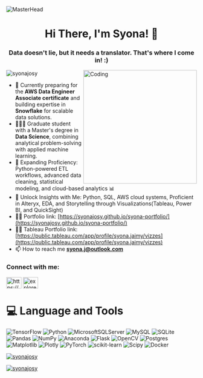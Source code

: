 ![MasterHead](https://i0.wp.com/www.sciencenews.org/wp-content/uploads/2023/04/040823_chatgpt_feat.gif?fit=1024%2C576&ssl=1)

<h1 align="center">Hi There, I'm Syona! 👋</h1>
<h3 align="center">Data doesn't lie, but it needs a translator. That's where I come in! :)</h3>

<img align="right" alt="Coding" width="300" src="https://media.tenor.com/iRB7vrvhPR4AAAAi/data-code.gif">


<p align="left"> <img src="https://komarev.com/ghpvc/?username=syonajosy&label=Profile%20views&color=0e75b6&style=flat" alt="syonajosy" /> </p>

- 🌱  Currently preparing for the **AWS Data Engineer Associate certificate**  and building expertise in **Snowflake** for scalable data solutions.
- 👨🏽‍🎓 Graduate student with a Master's degree in **Data Science**, combining analytical problem-solving with applied machine learning.
- 🚀 Expanding Proficiency: Python-powered ETL workflows, advanced data cleaning, statistical modeling, and cloud-based analytics 📊
- 💬 Unlock Insights with Me: Python, SQL, AWS cloud systems, Proficient in Alteryx, EDA, and Storytelling through Visualizations(Tableau, Power BI, and QuickSight)
- 👨‍💻 Portfolio link: [https://syonajosy.github.io/syona-portfolio/](https://syonajosy.github.io/syona-portfolio/)
- 👨‍💻 Tableau Portfolio link: [https://public.tableau.com/app/profile/syona.jaimy/vizzes](https://public.tableau.com/app/profile/syona.jaimy/vizzes)
- 📫 How to reach me  **syona.j@outlook.com**


<h3 align="left">Connect with me:</h3>
<p align="left">
<a href="https://www.linkedin.com/in/syonajaimy" target="blank"><img align="center" src="https://raw.githubusercontent.com/rahuldkjain/github-profile-readme-generator/master/src/images/icons/Social/linked-in-alt.svg" alt="https://www.linkedin.com/in/syonajaimy" height="30" width="40" /></a>
<a href="https://instagram.com/exploreista_" target="blank"><img align="center" src="https://raw.githubusercontent.com/rahuldkjain/github-profile-readme-generator/master/src/images/icons/Social/instagram.svg" alt="exploreista_" height="30" width="40" /></a>
</p>

 # 💻 Language and Tools
 
![TensorFlow](https://img.shields.io/badge/TensorFlow-%23FF6F00.svg?style=for-the-badge&logo=TensorFlow&logoColor=white) ![Python](https://img.shields.io/badge/python-3670A0?style=for-the-badge&logo=python&logoColor=ffdd54) ![MicrosoftSQLServer](https://img.shields.io/badge/Microsoft%20SQL%20Server-CC2927?style=for-the-badge&logo=microsoft%20sql%20server&logoColor=white) ![MySQL](https://img.shields.io/badge/mysql-%2300000f.svg?style=for-the-badge&logo=mysql&logoColor=white) ![SQLite](https://img.shields.io/badge/sqlite-%2307405e.svg?style=for-the-badge&logo=sqlite&logoColor=white) ![Pandas](https://img.shields.io/badge/pandas-%23150458.svg?style=for-the-badge&logo=pandas&logoColor=white) ![NumPy](https://img.shields.io/badge/numpy-%23013243.svg?style=for-the-badge&logo=numpy&logoColor=white) ![Anaconda](https://img.shields.io/badge/Anaconda-%2344A833.svg?style=for-the-badge&logo=anaconda&logoColor=white) ![Flask](https://img.shields.io/badge/flask-%23000.svg?style=for-the-badge&logo=flask&logoColor=white) ![OpenCV](https://img.shields.io/badge/opencv-%23white.svg?style=for-the-badge&logo=opencv&logoColor=white) ![Postgres](https://img.shields.io/badge/postgres-%23316192.svg?style=for-the-badge&logo=postgresql&logoColor=white) ![Matplotlib](https://img.shields.io/badge/Matplotlib-%23ffffff.svg?style=for-the-badge&logo=Matplotlib&logoColor=black) ![Plotly](https://img.shields.io/badge/Plotly-%233F4F75.svg?style=for-the-badge&logo=plotly&logoColor=white) ![PyTorch](https://img.shields.io/badge/PyTorch-%23EE4C2C.svg?style=for-the-badge&logo=PyTorch&logoColor=white) ![scikit-learn](https://img.shields.io/badge/scikit--learn-%23F7931E.svg?style=for-the-badge&logo=scikit-learn&logoColor=white) ![Scipy](https://img.shields.io/badge/SciPy-%230C55A5.svg?style=for-the-badge&logo=scipy&logoColor=%white) ![Docker](https://img.shields.io/badge/docker-%230db7ed.svg?style=for-the-badge&logo=docker&logoColor=white) <p align="left"> <a href="![image](https://github.com/syonajosy/syonajosy/assets/47267975/d52ce4ba-a51c-4c07-a17e-47640b7b9051)
" target="_blank" rel="no-referrer">


<p><img align="center" src="https://github-readme-stats.vercel.app/api/top-langs?username=syonajosy&show_icons=true&locale=en&layout=compact" alt="syonajosy" /></p>

<p><img align="center" src="https://github-readme-streak-stats.herokuapp.com/?user=syonajosy&" alt="syonajosy" /></p>
